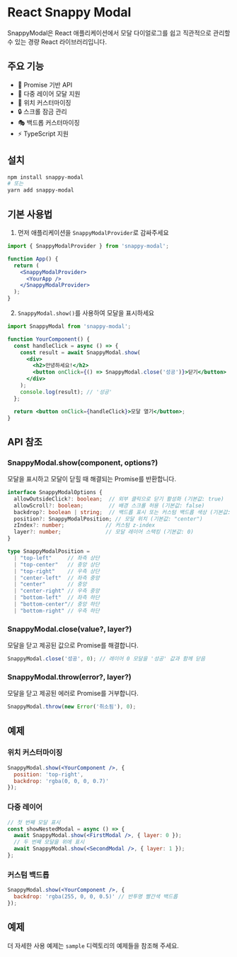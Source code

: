 # React Snappy Modal

SnappyModal은 React 애플리케이션에서 모달 다이얼로그를 쉽고 직관적으로 관리할 수 있는 경량 React 라이브러리입니다.

## 주요 기능

- 🚀 Promise 기반 API
- 🎯 다중 레이어 모달 지원
- 🎨 위치 커스터마이징
- 🔒 스크롤 잠금 관리
- 🎭 백드롭 커스터마이징
- ⚡ TypeScript 지원

## 설치

```bash
npm install snappy-modal
# 또는
yarn add snappy-modal
```

## 기본 사용법

1. 먼저 애플리케이션을 `SnappyModalProvider`로 감싸주세요

```jsx
import { SnappyModalProvider } from 'snappy-modal';

function App() {
  return (
    <SnappyModalProvider>
      <YourApp />
    </SnappyModalProvider>
  );
}
```

2. `SnappyModal.show()`를 사용하여 모달을 표시하세요

```jsx
import SnappyModal from 'snappy-modal';

function YourComponent() {
  const handleClick = async () => {
    const result = await SnappyModal.show(
      <div>
        <h2>안녕하세요!</h2>
        <button onClick={() => SnappyModal.close('성공')}>닫기</button>
      </div>
    );
    console.log(result); // '성공'
  };

  return <button onClick={handleClick}>모달 열기</button>;
}
```

## API 참조

### SnappyModal.show(component, options?)

모달을 표시하고 모달이 닫힐 때 해결되는 Promise를 반환합니다.

```typescript
interface SnappyModalOptions {
  allowOutsideClick?: boolean;  // 외부 클릭으로 닫기 활성화 (기본값: true)
  allowScroll?: boolean;        // 배경 스크롤 허용 (기본값: false)
  backdrop?: boolean | string;  // 백드롭 표시 또는 커스텀 백드롭 색상 (기본값: true)
  position?: SnappyModalPosition; // 모달 위치 (기본값: "center")
  zIndex?: number;             // 커스텀 z-index
  layer?: number;              // 모달 레이어 스택킹 (기본값: 0)
}

type SnappyModalPosition =
  | "top-left"     // 좌측 상단
  | "top-center"   // 중앙 상단
  | "top-right"    // 우측 상단
  | "center-left"  // 좌측 중앙
  | "center"       // 중앙
  | "center-right" // 우측 중앙
  | "bottom-left"  // 좌측 하단
  | "bottom-center"// 중앙 하단
  | "bottom-right" // 우측 하단
```

### SnappyModal.close(value?, layer?)

모달을 닫고 제공된 값으로 Promise를 해결합니다.

```typescript
SnappyModal.close('성공', 0); // 레이어 0 모달을 '성공' 값과 함께 닫음
```

### SnappyModal.throw(error?, layer?)

모달을 닫고 제공된 에러로 Promise를 거부합니다.

```typescript
SnappyModal.throw(new Error('취소됨'), 0);
```

## 예제

### 위치 커스터마이징

```jsx
SnappyModal.show(<YourComponent />, {
  position: 'top-right',
  backdrop: 'rgba(0, 0, 0, 0.7)'
});
```

### 다중 레이어

```jsx
// 첫 번째 모달 표시
const showNestedModal = async () => {
  await SnappyModal.show(<FirstModal />, { layer: 0 });
  // 두 번째 모달을 위에 표시
  await SnappyModal.show(<SecondModal />, { layer: 1 });
};
```

### 커스텀 백드롭

```jsx
SnappyModal.show(<YourComponent />, {
  backdrop: 'rgba(255, 0, 0, 0.5)' // 반투명 빨간색 백드롭
});
```

## 예제

더 자세한 사용 예제는 `sample` 디렉토리의 예제들을 참조해 주세요.